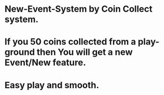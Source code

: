 # New-Event-System by Coin Collect system.
# If you 50 coins collected from a play-ground then You will get a new Event/New feature.
# Easy play and smooth.
